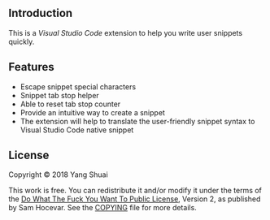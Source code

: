 ## Introduction

This is a *Visual Studio Code* extension to help you write user snippets quickly.

## Features

- Escape snippet special characters
- Snippet tab stop helper
- Able to reset tab stop counter
- Provide an intuitive way to create a snippet
- The extension will help to translate the user-friendly snippet syntax to Visual Studio Code native snippet

## License

Copyright © 2018 Yang Shuai <yangshuai at gmail.com>

This work is free. You can redistribute it and/or modify it under the terms of the [Do What The Fuck You Want To Public License](http://www.wtfpl.net), Version 2, as published by Sam Hocevar. See the [COPYING](https://github.com/yangshuairocks/MySnippetMaker/blob/master/COPYING) file for more details.